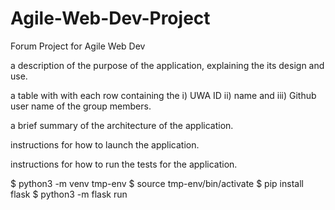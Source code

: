# Agile-Web-Dev-Project
Forum Project for Agile Web Dev

a description of the purpose of the application, explaining the its design and use.

a table with with each row containing the i) UWA ID ii) name and iii) Github user name of the group members.

a brief summary of the architecture of the application.

instructions for how to launch the application.

instructions for how to run the tests for the application.

$ python3 -m venv tmp-env
$ source tmp-env/bin/activate
$ pip install flask
$ python3 -m flask run